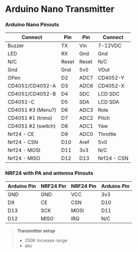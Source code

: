 # Arduino Nano Transmitter

### Arduino Nano Pinouts

| Connect |  Pin  | Pin   | Connect |
| ----- | ------ | ------ | ------ |
| Buzzer           | TX     | Vin   | 7-12VDC  |
| LED              | RX     | Gnd   | Gnd      |
| N/C              | Reset  | Reset | N/C      |
| Gnd              | Gnd    | 5v0   | VOut     |
| OPen             | D2     | ADC7  | CD4052-Y |
| CD4051/CD4052-A  | D3     | ADC6  | CD4052-X |
| CD4051/CD4052-B  | D4     | SDC   | LCD SDC  |
| CD4051-C         | D5     | SDA   | LCD SDA  |
| CD4051 #3 (Menu?)| D6     | ADC3  | Role     |
| CD4051 #1 (trims)| D7     | ADC2  | Pitch    |
| CD4051 #2 (switch)| D8    | ADC1  | Yaw      |
| Nrf24 - CE       | D9     | ADC0  | Throttle |
| Nrf24 - CSN      | D10    | Aref  | 5v0      |
| Nrf24 - MOSI     | D11    | 3v3   | N/C      |
| Nrf24 - MISO     | D12    | D13   | Nrf24 - CSN|

### NRF24 with PA and antenna Pinouts
| Arduino Pin |  NRF24 Pin  | NRF24 Pin   | Arduino Pin |
| ----- | ------ | ------ | ------ |
| GND   | GND    | VCC    | 3v3    |
| D9    | CE     | CSN    | D10    |
| D13   | SCK    | MOSI   | D11    |
| D12   | MISO   | IRQ    | N/C    |



> **Transmitter setup**
> - 250K increase range 
> - abc   
